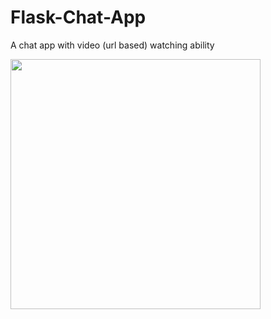 # Flask-Chat-App
 A chat app with video (url based) watching ability 
 
 <img src="https://user-images.githubusercontent.com/34423736/140891599-14fe1de3-8363-41b9-a964-e150995ba49e.jpeg" width="400">
